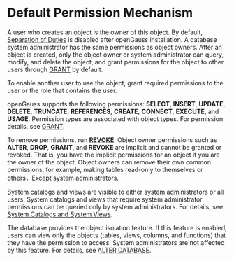# Default Permission Mechanism<a name="EN-US_TOPIC_0246507958"></a>

A user who creates an object is the owner of this object. By default,  [Separation of Duties](separation-of-duties.md)  is disabled after openGauss installation. A database system administrator has the same permissions as object owners. After an object is created, only the object owner or system administrator can query, modify, and delete the object, and grant permissions for the object to other users through  [GRANT](grant.md)  by default.

To enable another user to use the object, grant required permissions to the user or the role that contains the user.

openGauss supports the following permissions:  **SELECT**,  **INSERT**,  **UPDATE**,  **DELETE**,  **TRUNCATE**,  **REFERENCES**,  **CREATE**,  **CONNECT**,  **EXECUTE**, and  **USAGE**. Permission types are associated with object types. For permission details, see  [GRANT](grant.md).

To remove permissions, run  **[REVOKE](revoke.md)**. Object owner permissions such as  **ALTER**,  **DROP**,  **GRANT**, and  **REVOKE**  are implicit and cannot be granted or revoked. That is, you have the implicit permissions for an object if you are the owner of the object. Object owners can remove their own common permissions, for example, making tables read-only to themselves or others，Except system administrators.

System catalogs and views are visible to either system administrators or all users. System catalogs and views that require system administrator permissions can be queried only by system administrators. For details, see  [System Catalogs and System Views](system-catalogs-and-system-views.md).

The database provides the object isolation feature. If this feature is enabled, users can view only the objects \(tables, views, columns, and functions\) that they have the permission to access. System administrators are not affected by this feature. For details, see  [ALTER DATABASE](alter-database.md).

